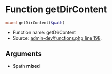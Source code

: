 Function getDirContent
===========================





```php
mixed getDirContent($path)
```

* Function name: getDirContent
* Source: [admin-dev/functions.php line 198](https://github.com/PrestaShop/PrestaShop/blob/1.5.3.0/admin-dev/functions.php#L198).

Arguments
---------

* $path **mixed**

